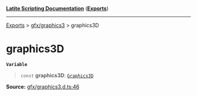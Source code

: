 [**Latite Scripting Documentation**](../../README.md) ([**Exports**](../../exports.md))

---

[Exports](../../exports.md) > [gfx/graphics3](../index.md) > graphics3D

# graphics3D

**`Variable`**

> `const` **graphics3D**: [`Graphics3D`](../interfaces/interface.Graphics3D.md)

**Source:** [gfx/graphics3.d.ts:46](https://github.com/LatiteScripting/latitescripting.github.io/blob/796c413/definitions/gfx/graphics3.d.ts#L46)

